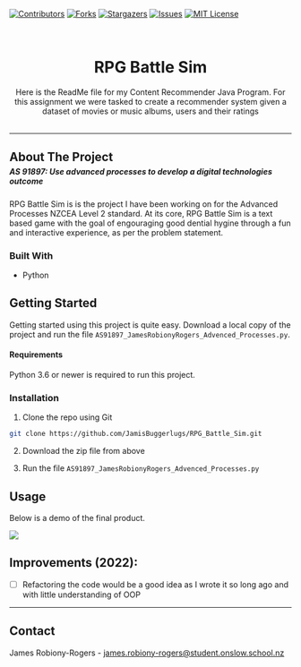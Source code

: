 <!-- PROJECT SHIELDS -->
<!--
*** I'm using markdown "reference style" links for readability.
*** Reference links are enclosed in brackets [ ] instead of parentheses ( ).
*** See the bottom of this document for the declaration of the reference variables
*** for contributors-url, forks-url, etc. This is an optional, concise syntax you may use.
*** https://www.markdownguide.org/basic-syntax/#reference-style-links
-->
[![Contributors][contributors-shield]][contributors-url] [![Forks][forks-shield]][forks-url] [![Stargazers][stars-shield]][stars-url] [![Issues][issues-shield]][issues-url] [![MIT License][license-shield]][license-url]


<!-- Replace Names -->
<!-- 
*** Project Name:     Content Recommender
*** Purpose:          PROGRAM-PURPOSE
 -->


<!-- PROJECT LOGO -->
<br />
<p align="center">
    <h1 align="center"> RPG Battle Sim </h1>
    <!-- <h5 align="center" style='margin-top: 0px;'> AS 91901: Apply user experience methodologies to develop a design for a digital technologies outcome  </h4> -->

  <p align="center">
    Here is the ReadMe file for my Content Recommender Java Program.  For this assignment we were tasked to create a recommender system given a dataset of movies or music albums, users and their ratings
    <br />
    <br />
  </p>
</p>

___


<!-- ABOUT THE PROJECT -->
<!-- ## About The Project -->
<h2 style='margin-bottom: 5px;'> About The Project </h2> 
<h5 style='margin-top: 0px;'> AS 91897: Use advanced processes to develop a digital technologies outcome  </h4>

RPG Battle Sim is is the project I have been working on for the Advanced Processes NZCEA Level 2 standard. At its core, RPG Battle Sim is a text based game with the goal of engouraging good dential hygine through a fun and interactive experience, as per the problem statement. 


### Built With

* Python

<!-- GETTING STARTED -->
## Getting Started

Getting started using this project is quite easy. Download a local copy of the project and run the file `AS91897_JamesRobionyRogers_Advenced_Processes.py`. 

#### Requirements 

Python 3.6 or newer is required to run this project. 

### Installation

1. Clone the repo using Git
```sh
git clone https://github.com/JamisBuggerlugs/RPG_Battle_Sim.git
```
2. Download the zip file from above

3. Run the file ```AS91897_JamesRobionyRogers_Advenced_Processes.py```


## Usage

Below is a demo of the final product. 

<img src="readme-assets/Demo.gif">


<!-- Use this space to show useful examples of how a project can be used. Additional screenshots, code examples and demos work well in this space. You may also link to more resources. -->

## Improvements (2022):

- [ ] Refactoring the code would be a good idea as I wrote it so long ago and with little understanding of OOP


___

<!-- CONTACT -->
## Contact

James Robiony-Rogers - james.robiony-rogers@student.onslow.school.nz









<!-- MARKDOWN LINKS & IMAGES -->
<!-- https://www.markdownguide.org/basic-syntax/#reference-style-links -->
[contributors-shield]: https://img.shields.io/github/contributors/jamisbuggerlugs/Python_Tutorial_Website.svg?style=flat-square
[contributors-url]: https://github.com/JamisBuggerlugs/Python_Tutorial_Website/graphs/contributors
[forks-shield]: https://img.shields.io/github/forks/JamisBuggerlugs/Python_Tutorial_Website.svg?style=flat-square
[forks-url]: https://github.com/JamisBuggerlugs/Python_Tutorial_Website/network/members
[stars-shield]: https://img.shields.io/github/stars/JamisBuggerlugs/Python_Tutorial_Website.svg?style=flat-square
[stars-url]: https://github.com/JamisBuggerlugs/Python_Tutorial_Website/stargazers
[issues-shield]: https://img.shields.io/github/issues/JamisBuggerlugs/Python_Tutorial_Website.svg?style=flat-square
[issues-url]: https://github.com/JamisBuggerlugs/Python_Tutorial_Website/issues
[license-shield]: https://img.shields.io/github/license/JamisBuggerlugs/Python_Tutorial_Website.svg?style=flat-square
[license-url]: https://github.com/JamisBuggerlugs/Python_Tutorial_Website/blob/master/LICENSE.txt
[linkedin-shield]: https://img.shields.io/badge/-LinkedIn-black.svg?style=flat-square&logo=linkedin&colorB=555
[linkedin-url]: https://linkedin.com/in/JamisBuggerlugs
[product-screenshot]: imgs/readme-assets/desktop-home-light.png
